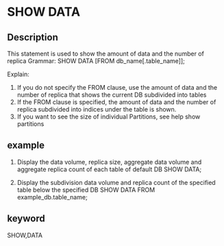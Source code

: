 <!-- 
Licensed to the Apache Software Foundation (ASF) under one
or more contributor license agreements.  See the NOTICE file
distributed with this work for additional information
regarding copyright ownership.  The ASF licenses this file
to you under the Apache License, Version 2.0 (the
"License"); you may not use this file except in compliance
with the License.  You may obtain a copy of the License at

  http://www.apache.org/licenses/LICENSE-2.0

Unless required by applicable law or agreed to in writing,
software distributed under the License is distributed on an
"AS IS" BASIS, WITHOUT WARRANTIES OR CONDITIONS OF ANY
KIND, either express or implied.  See the License for the
specific language governing permissions and limitations
under the License.
-->

# SHOW DATA
## Description
This statement is used to show the amount of data and the number of replica
Grammar:
SHOW DATA [FROM db_name[.table_name]];

Explain:
1. If you do not specify the FROM clause, use the amount of data and the number of replica that shows the current DB subdivided into tables
2. If the FROM clause is specified, the amount of data and the number of replica subdivided into indices under the table is shown.
3. If you want to see the size of individual Partitions, see help show partitions

## example
1. Display the data volume, replica size, aggregate data volume and aggregate replica count of each table of default DB
SHOW DATA;

2. Display the subdivision data volume and replica count of the specified table below the specified DB
SHOW DATA FROM example_db.table_name;

## keyword
SHOW,DATA
